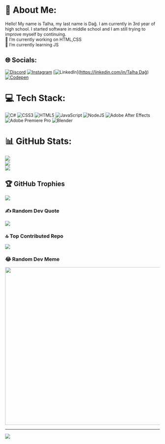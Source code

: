 # 💫 About Me:
Hello! My name is Talha, my last name is Dağ. I am currently in 3rd year of high school. I started software in middle school and I am still trying to improve myself by continuing.<br>🔭 I’m currently working on HTML,CSS<br>🌱 I’m currently learning JS<br>


## 🌐 Socials:
[![Discord](https://img.shields.io/badge/Discord-%237289DA.svg?logo=discord&logoColor=white)](https://discord.gg/td_6) [![Instagram](https://img.shields.io/badge/Instagram-%23E4405F.svg?logo=Instagram&logoColor=white)](https://instagram.com/t.dag6) [![LinkedIn](https://img.shields.io/badge/LinkedIn-%230077B5.svg?logo=linkedin&logoColor=white)]([https://linkedin.com/in/Talha Dağ](https://www.linkedin.com/in/talha-da%C4%9F-0337b9263/)) [![Codepen](https://img.shields.io/badge/Codepen-000000?style=for-the-badge&logo=codepen&logoColor=white)](https://codepen.io/@Talha-Dag) 

# 💻 Tech Stack:
![C#](https://img.shields.io/badge/c%23-%23239120.svg?style=for-the-badge&logo=c-sharp&logoColor=white) ![CSS3](https://img.shields.io/badge/css3-%231572B6.svg?style=for-the-badge&logo=css3&logoColor=white) ![HTML5](https://img.shields.io/badge/html5-%23E34F26.svg?style=for-the-badge&logo=html5&logoColor=white) ![JavaScript](https://img.shields.io/badge/javascript-%23323330.svg?style=for-the-badge&logo=javascript&logoColor=%23F7DF1E) ![NodeJS](https://img.shields.io/badge/node.js-6DA55F?style=for-the-badge&logo=node.js&logoColor=white) ![Adobe After Effects](https://img.shields.io/badge/Adobe%20After%20Effects-9999FF.svg?style=for-the-badge&logo=Adobe%20After%20Effects&logoColor=white) ![Adobe Premiere Pro](https://img.shields.io/badge/Adobe%20Premiere%20Pro-9999FF.svg?style=for-the-badge&logo=Adobe%20Premiere%20Pro&logoColor=white) ![Blender](https://img.shields.io/badge/blender-%23F5792A.svg?style=for-the-badge&logo=blender&logoColor=white)
# 📊 GitHub Stats:
![](https://github-readme-stats.vercel.app/api?username=Talha-Dag&theme=radical&hide_border=false&include_all_commits=false&count_private=false)<br/>
![](https://github-readme-streak-stats.herokuapp.com/?user=Talha-Dag&theme=radical&hide_border=false)<br/>
![](https://github-readme-stats.vercel.app/api/top-langs/?username=Talha-Dag&theme=radical&hide_border=false&include_all_commits=false&count_private=false&layout=compact)

## 🏆 GitHub Trophies
![](https://github-profile-trophy.vercel.app/?username=Talha-Dag&theme=radical&no-frame=false&no-bg=false&margin-w=4)

### ✍️ Random Dev Quote
![](https://quotes-github-readme.vercel.app/api?type=vetical&theme=radical)

### 🔝 Top Contributed Repo
![](https://github-contributor-stats.vercel.app/api?username=Talha-Dag&limit=5&theme=radical&combine_all_yearly_contributions=true)

### 😂 Random Dev Meme
<img src="https://rm.up.railway.app/" width="512px"/>

---
[![](https://visitcount.itsvg.in/api?id=Talha-Dag&icon=0&color=5)](https://visitcount.itsvg.in)

<!-- Proudly created with GPRM ( https://gprm.itsvg.in ) -->
